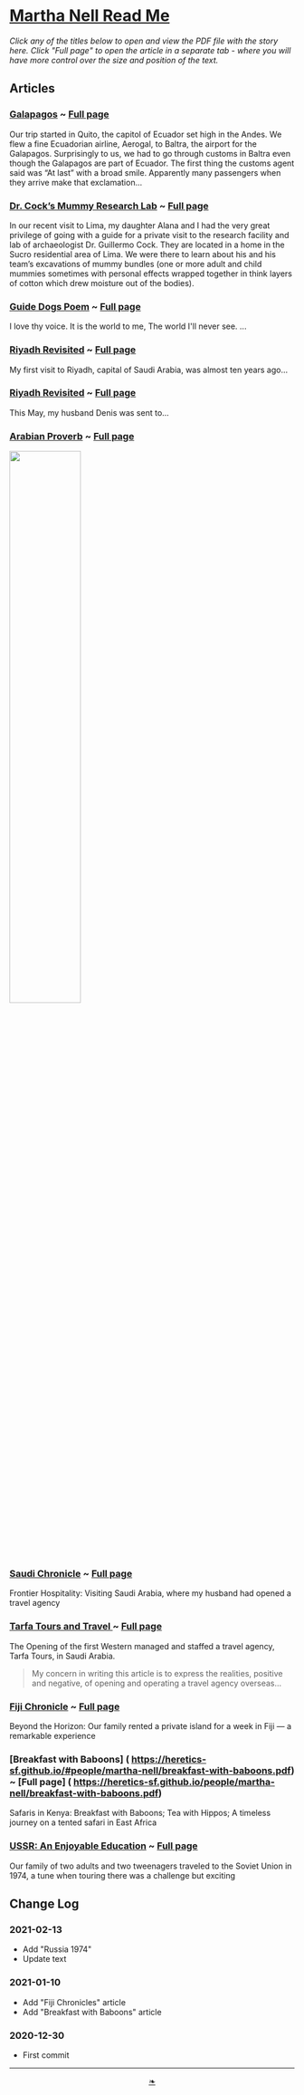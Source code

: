 # [Martha Nell Read Me]( ./index.html#README,md )

<!--
<div style=height:300px;overflow:hidden;width:100%;resize:both; ><iframe src=https://heretics-sf.github.io/people/martha-nell height=100% width=100% ></iframe></div>
_Martha Nelle_

### Full Screen: [Martha Nell]( https://heretics-sf.github.io/people/martha-nell )
-->

_Click any of the titles below to open and view the PDF file with the story here. Click "Full page" to open the article in a separate tab - where you will have more control over the size and position of the text._

## Articles

### [Galapagos]( https://heretics-sf.github.io/#people/martha-nell/galapagos-08.pdf ) ~ [Full page]( https://heretics-sf.github.io/people/martha-nell/galapagos-08.pdf )

Our trip started in Quito, the capitol of Ecuador set high in the Andes. We flew a fine
Ecuadorian airline, Aerogal, to Baltra, the airport for the Galapagos. Surprisingly to us,
we had to go through customs in Baltra even though the Galapagos are part of Ecuador.
The first thing the customs agent said was “At last” with a broad smile. Apparently many
passengers when they arrive make that exclamation...

### [Dr. Cock’s Mummy Research Lab]( https://heretics-sf.github.io/#people/martha-nell/lima-dr-cocks-lab.pdf ) ~ [Full page]( https://heretics-sf.github.io/people/martha-nell/lima-dr-cocks-lab.pdf )

In our recent visit to Lima, my daughter Alana and I had the very great privilege of going
with a guide for a private visit to the research facility and lab of archaeologist Dr.
Guillermo Cock. They are located in a home in the Sucro residential area of Lima. We
were there to learn about his and his team’s excavations of mummy bundles (one or more
adult and child mummies sometimes with personal effects wrapped together in think
layers of cotton which drew moisture out of the bodies).


### [Guide Dogs Poem]( https://heretics-sf.github.io/#people/martha-nell/guide-dogs-poem.pdf ) ~ [Full page]( https://heretics-sf.github.io/people/martha-nell/guide-dogs-poem.pdf )

I love thy voice.
It is the world to me,
The world I'll never see.
...

### [Riyadh Revisited]( https://heretics-sf.github.io/#people/riyadh-revisited.pdf ) ~ [Full page]( https://heretics-sf.github.io/people/martha-nell/riyadh-revisited.pdf )

My first visit to Riyadh, capital of Saudi Arabia, was almost ten years ago...



### [Riyadh Revisited]( https://heretics-sf.github.io/#people/royal-view-of-alexandria.pdf ) ~ [Full page]( https://heretics-sf.github.io/people/martha-nell/royal-view-of-alexandria.pdf )

This May, my husband Denis was sent to...

### [Arabian Proverb]( https://heretics-sf.github.io/#people/martha-nell/arabian-proverb-arc.pdf ) ~ [Full page]( https://heretics-sf.github.io/people/martha-nell/arabian-proverb-arc.pdf)

<img src="https://heretics-sf.github.io/people/martha-nell/proverb.png" width=50% >


### [Saudi Chronicle]( https://heretics-sf.github.io/#people/martha-nell/saudi-chron-article.pdf ) ~ [Full page]( https://heretics-sf.github.io/people/martha-nell/saudi-chron-article.pdf )

Frontier Hospitality: Visiting Saudi Arabia, where my husband had opened a travel agency


### [Tarfa Tours and Travel ]( https://heretics-sf.github.io/people/martha-nell/tarfa.pdf ) ~ [Full page]( https://heretics-sf.github.io/#people/martha-nell/tarfa.pdf )

The Opening of the first Western managed and staffed a travel agency, Tarfa Tours, in Saudi Arabia.

> My concern in writing this article is to express the realities, positive and negative, of opening and operating a travel agency overseas...


### [Fiji Chronicle]( https://heretics-sf.github.io/#people/martha-nell/fiji-chronicle.pdf) ~ [Full page]( https://heretics-sf.github.io/people/martha-nell/fiji-chronicle.pdf)

Beyond the Horizon: Our family rented a private island for a week in Fiji — a remarkable experience


### [Breakfast with Baboons] ( https://heretics-sf.github.io/#people/martha-nell/breakfast-with-baboons.pdf) ~ [Full page] ( https://heretics-sf.github.io/people/martha-nell/breakfast-with-baboons.pdf)

Safaris in Kenya: Breakfast with Baboons; Tea with Hippos; A timeless journey on a tented safari in East Africa

### [USSR: An Enjoyable Education]( https://heretics-sf.github.io/#people/martha-nell/russia-1974.pdf) ~ [Full page]( https://heretics-sf.github.io/#people/martha-nell/russia-1974.pdf)

Our family of two adults and two tweenagers traveled to the Soviet Union in 1974, a tune when touring there was a challenge but exciting

## Change Log

### 2021-02-13

* Add "Russia 1974"
* Update text

### 2021-01-10

* Add "Fiji Chronicles" article
* Add "Breakfast with Baboons" article


### 2020-12-30

* First commit

***

<center><a href=javascript:window.scrollTo(0,0); class=aDingbat title="Scroll to top" > ❧ </a></center>

